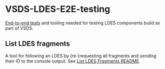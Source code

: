 # VSDS-LDES-E2E-testing
[End-to-end tests](./e2e-test/README.md) and tooling needed for testing LDES components build as part of VSDS.

## List LDES fragments
A tool for following an LDES by (re-)requesting all fragments and sending their ID to the console output. See [List LDES Fragments README](./ldes-list-fragments/README.md).
